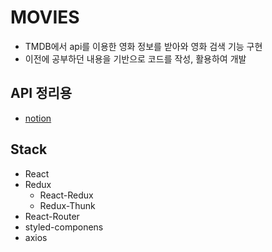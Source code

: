 # MOVIES
- TMDB에서 api를 이용한 영화 정보를 받아와 영화 검색 기능 구현
- 이전에 공부하던 내용을 기반으로 코드를 작성, 활용하여 개발

API 정리용
- 
- [notion](https://burly-arch-d04.notion.site/TMDB-a5197243f27641e8bb48bdee831e4eaa)

Stack
-
- React
- Redux
  - React-Redux
  - Redux-Thunk
- React-Router
- styled-componens
- axios
